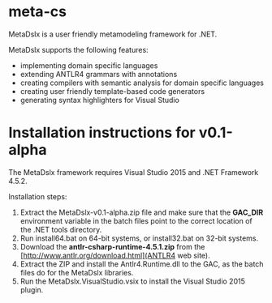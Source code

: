 # meta-cs
MetaDslx is a user friendly metamodeling framework for .NET.

MetaDslx supports the following features:
* implementing domain specific languages
* extending ANTLR4 grammars with annotations
* creating compilers with semantic analysis for domain specific languages
* creating user friendly template-based code generators
* generating syntax highlighters for Visual Studio

# Installation instructions for v0.1-alpha

The MetaDslx framework requires Visual Studio 2015 and .NET Framework 4.5.2.

Installation steps:
1. Extract the MetaDslx-v0.1-alpha.zip file and make sure that the **GAC_DIR** environment variable in the batch files point to the correct location of the .NET tools directory.
2. Run install64.bat on 64-bit systems, or install32.bat on 32-bit systems.
3. Download the **antlr-csharp-runtime-4.5.1.zip** from the [http://www.antlr.org/download.html](ANTLR4 web site).
4. Extract the ZIP and install the Antlr4.Runtime.dll to the GAC, as the batch files do for the MetaDslx libraries.
5. Run the MetaDslx.VisualStudio.vsix to install the Visual Studio 2015 plugin.

